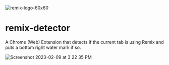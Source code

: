 ![remix-logo-60x60](https://user-images.githubusercontent.com/4770/217954816-3c484174-26eb-4b6c-863a-ce3646afa6ae.jpg)

# remix-detector

A Chrome (Web) Extension that detects if the current tab is using Remix and puts a bottom right water mark if so.

![Screenshot 2023-02-09 at 3 22 35 PM](https://user-images.githubusercontent.com/4770/217954868-8d9b77a6-f0f5-491a-9bbc-f9a999047869.png)
